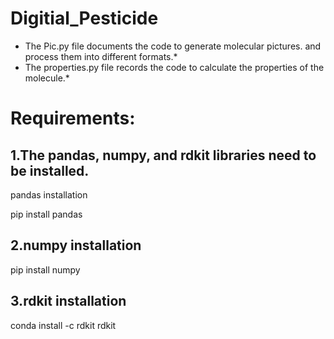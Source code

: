 # Digitial_Pesticide
* The Pic.py file documents the code to generate molecular pictures. and process them into different formats.*
* The properties.py file records the code to calculate the properties of the molecule.*

# Requirements:

## 1.The pandas, numpy, and rdkit libraries need to be installed.

pandas installation

pip install pandas


## 2.numpy installation

pip install numpy


## 3.rdkit installation

conda install -c rdkit rdkit

